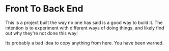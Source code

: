 # Front To Back End

This is a project built the way no one has said is a good way to build it. The intention is to experiment with different ways of doing things, and likely find out why they're not done this way!

Its probably a bad idea to copy anything from here. You have been warned.

